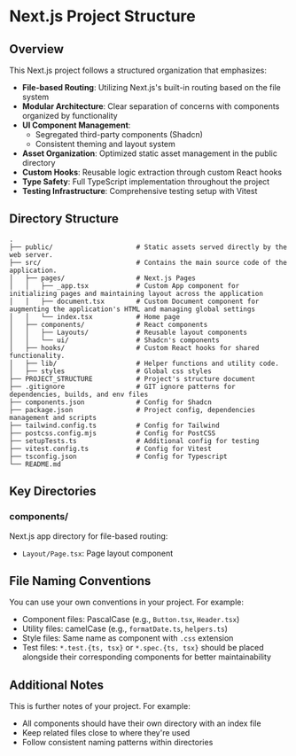 # Next.js Project Structure

## Overview

This Next.js project follows a structured organization that emphasizes:

- **File-based Routing**: Utilizing Next.js's built-in routing based on the file system
- **Modular Architecture**: Clear separation of concerns with components organized by functionality
- **UI Component Management**:
  - Segregated third-party components (Shadcn)
  - Consistent theming and layout system
- **Asset Organization**: Optimized static asset management in the public directory
- **Custom Hooks**: Reusable logic extraction through custom React hooks
- **Type Safety**: Full TypeScript implementation throughout the project
- **Testing Infrastructure**: Comprehensive testing setup with Vitest

## Directory Structure

    .
    ├── public/                     # Static assets served directly by the web server.
    ├── src/                        # Contains the main source code of the application.
    │   ├── pages/                  # Next.js Pages
    │   │   ├── _app.tsx            # Custom App component for initializing pages and maintaining layout across the application
    │   │   ├── document.tsx        # Custom Document component for augmenting the application's HTML and managing global settings
    │   │   └── index.tsx           # Home page
    │   ├── components/             # React components
    │   │   ├── Layouts/            # Reusable layout components
    │   │   └── ui/                 # Shadcn's components
    │   ├── hooks/                  # Custom React hooks for shared functionality.
    │   ├── lib/                    # Helper functions and utility code.
    │   ├── styles                  # Global css styles
    ├── PROJECT_STRUCTURE           # Project's structure document
    ├── .gitignore                  # GIT ignore patterns for dependencies, builds, and env files
    ├── components.json             # Config for Shadcn
    ├── package.json                # Project config, dependencies management and scripts
    ├── tailwind.config.ts          # Config for Tailwind
    ├── postcss.config.mjs          # Config for PostCSS
    ├── setupTests.ts               # Additional config for testing
    ├── vitest.config.ts            # Config for Vitest
    ├── tsconfig.json               # Config for Typescript
    └── README.md

## Key Directories

### components/

Next.js app directory for file-based routing:

- `Layout/Page.tsx`: Page layout component

## File Naming Conventions

You can use your own conventions in your project. For example:

- Component files: PascalCase (e.g., `Button.tsx`, `Header.tsx`)
- Utility files: camelCase (e.g., `formatDate.ts`, `helpers.ts`)
- Style files: Same name as component with `.css` extension
- Test files: `*.test.{ts, tsx}` or `*.spec.{ts, tsx}` should be placed alongside their corresponding components for better maintainability

## Additional Notes

This is further notes of your project. For example:

- All components should have their own directory with an index file
- Keep related files close to where they're used
- Follow consistent naming patterns within directories
